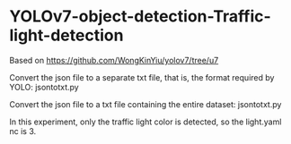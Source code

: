 # YOLOv7-object-detection-Traffic-light-detection
Based on https://github.com/WongKinYiu/yolov7/tree/u7

Convert the json file to a separate txt file, that is, the format required by YOLO:
jsontotxt.py

Convert the json file to a txt file containing the entire dataset:
jsontotxt.py

In this experiment, only the traffic light color is detected, so the light.yaml nc is 3. 

